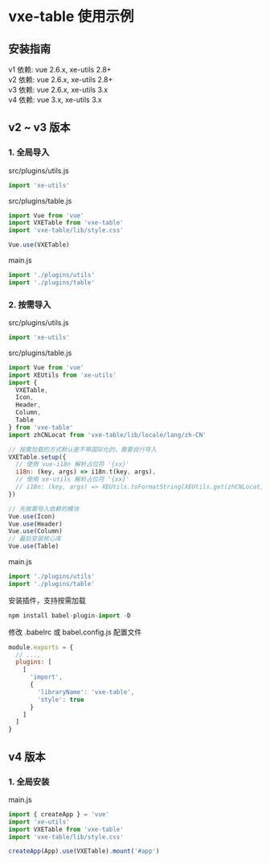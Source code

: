 # vxe-table 使用示例

## 安装指南

v1 依赖: vue 2.6.x, xe-utils 2.8+  
v2 依赖: vue 2.6.x, xe-utils 2.8+  
v3 依赖: vue 2.6.x, xe-utils 3.x  
v4 依赖: vue 3.x, xe-utils 3.x  

## v2 ~ v3 版本

### 1. 全局导入

src/plugins/utils.js

```javascript
import 'xe-utils'
```

src/plugins/table.js

```javascript
import Vue from 'vue'
import VXETable from 'vxe-table'
import 'vxe-table/lib/style.css'

Vue.use(VXETable)
```

main.js

```javascript
import './plugins/utils'
import './plugins/table'
```

### 2. 按需导入

src/plugins/utils.js

```javascript
import 'xe-utils'
```

src/plugins/table.js

```javascript
import Vue from 'vue'
import XEUtils from 'xe-utils'
import {
  VXETable,
  Icon,
  Header,
  Column,
  Table
} from 'vxe-table'
import zhCNLocat from 'vxe-table/lib/locale/lang/zh-CN'

// 按需加载的方式默认是不带国际化的，需要自行导入
VXETable.setup({
  // 使用 vue-i18n 解析占位符 '{xx}'
  i18n: (key, args) => i18n.t(key, args),
  // 使用 xe-utils 解析占位符 '{xx}'
  // i18n: (key, args) => XEUtils.toFormatString(XEUtils.get(zhCNLocat, key), args)
})

// 先按需导入依赖的模块
Vue.use(Icon)
Vue.use(Header)
Vue.use(Column)
// 最后安装核心库
Vue.use(Table)
```

main.js

```javascript
import './plugins/utils'
import './plugins/table'
```

安装插件，支持按需加载

```javascript
npm install babel-plugin-import -D
```

修改 .babelrc 或 babel.config.js 配置文件

```javascript
module.exports = {
  // ...,
  plugins: [
    [
      'import',
      {
        'libraryName': 'vxe-table',
        'style': true
      }
    ]
  ]
}
```

## v4 版本

### 1. 全局安装

main.js

```javascript
import { createApp } = 'vue'
import 'xe-utils'
import VXETable from 'vxe-table'
import 'vxe-table/lib/style.css'

createApp(App).use(VXETable).mount('#app')
```
